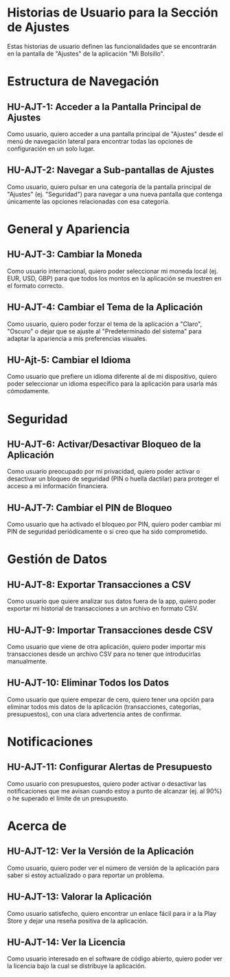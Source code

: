 # Historias de Usuario para la Sección de Ajustes
Estas historias de usuario definen las funcionalidades que se encontrarán en la pantalla de "Ajustes" de la aplicación "Mi Bolsillo".

# Estructura de Navegación
## HU-AJT-1: Acceder a la Pantalla Principal de Ajustes
Como usuario, quiero acceder a una pantalla principal de "Ajustes" desde el menú de navegación lateral para encontrar todas las opciones de configuración en un solo lugar.

## HU-AJT-2: Navegar a Sub-pantallas de Ajustes
Como usuario, quiero pulsar en una categoría de la pantalla principal de "Ajustes" (ej. "Seguridad") para navegar a una nueva pantalla que contenga únicamente las opciones relacionadas con esa categoría.

# General y Apariencia
## HU-AJT-3: Cambiar la Moneda
Como usuario internacional, quiero poder seleccionar mi moneda local (ej. EUR, USD, GBP) para que todos los montos en la aplicación se muestren en el formato correcto.

## HU-AJT-4: Cambiar el Tema de la Aplicación
Como usuario, quiero poder forzar el tema de la aplicación a "Claro", "Oscuro" o dejar que se ajuste al "Predeterminado del sistema" para adaptar la apariencia a mis preferencias visuales.

## HU-Ajt-5: Cambiar el Idioma
Como usuario que prefiere un idioma diferente al de mi dispositivo, quiero poder seleccionar un idioma específico para la aplicación para usarla más cómodamente.

# Seguridad
## HU-AJT-6: Activar/Desactivar Bloqueo de la Aplicación
Como usuario preocupado por mi privacidad, quiero poder activar o desactivar un bloqueo de seguridad (PIN o huella dactilar) para proteger el acceso a mi información financiera.

## HU-AJT-7: Cambiar el PIN de Bloqueo
Como usuario que ha activado el bloqueo por PIN, quiero poder cambiar mi PIN de seguridad periódicamente o si creo que ha sido comprometido.

# Gestión de Datos
## HU-AJT-8: Exportar Transacciones a CSV
Como usuario que quiere analizar sus datos fuera de la app, quiero poder exportar mi historial de transacciones a un archivo en formato CSV.

## HU-AJT-9: Importar Transacciones desde CSV
Como usuario que viene de otra aplicación, quiero poder importar mis transacciones desde un archivo CSV para no tener que introducirlas manualmente.

## HU-AJT-10: Eliminar Todos los Datos
Como usuario que quiere empezar de cero, quiero tener una opción para eliminar todos mis datos de la aplicación (transacciones, categorías, presupuestos), con una clara advertencia antes de confirmar.

# Notificaciones
## HU-AJT-11: Configurar Alertas de Presupuesto
Como usuario con presupuestos, quiero poder activar o desactivar las notificaciones que me avisan cuando estoy a punto de alcanzar (ej. al 90%) o he superado el límite de un presupuesto.

# Acerca de
## HU-AJT-12: Ver la Versión de la Aplicación
Como usuario, quiero poder ver el número de versión de la aplicación para saber si estoy actualizado o para reportar un problema.

## HU-AJT-13: Valorar la Aplicación
Como usuario satisfecho, quiero encontrar un enlace fácil para ir a la Play Store y dejar una reseña positiva de la aplicación.

## HU-AJT-14: Ver la Licencia
Como usuario interesado en el software de código abierto, quiero poder ver la licencia bajo la cual se distribuye la aplicación.